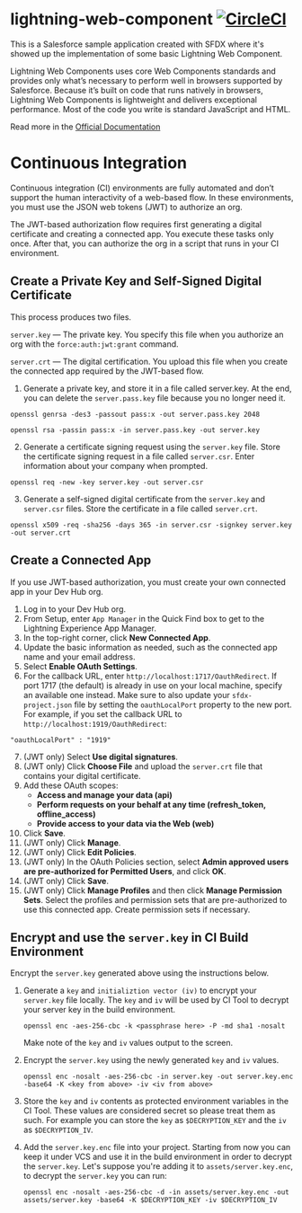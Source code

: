 # lightning-web-component [![CircleCI](https://circleci.com/gh/matteopio-napolitano/lightning-web-components/tree/master.svg?style=svg)](https://circleci.com/gh/matteopio-napolitano/lightning-web-components/tree/master)

This is a Salesforce sample application created with SFDX where it's showed up the implementation of some basic Lightning Web Component.

Lightning Web Components uses core Web Components standards and provides only what’s necessary to perform well in browsers supported by Salesforce. Because it’s built on code that runs natively in browsers, Lightning Web Components is lightweight and delivers exceptional performance. Most of the code you write is standard JavaScript and HTML.

Read more in the [Official Documentation](https://developer.salesforce.com/docs/component-library/documentation/lwc)

# Continuous Integration

Continuous integration (CI) environments are fully automated and don’t support the human interactivity of a web-based flow. In these environments, you must use the JSON web tokens (JWT) to authorize an org.

The JWT-based authorization flow requires first generating a digital certificate and creating a connected app. You execute these tasks only once. After that, you can authorize the org in a script that runs in your CI environment.

## Create a Private Key and Self-Signed Digital Certificate

This process produces two files.

`server.key` — The private key. You specify this file when you authorize an org with the `force:auth:jwt:grant` command.

`server.crt` — The digital certification. You upload this file when you create the connected app required by the JWT-based flow.

1. Generate a private key, and store it in a file called server.key. At the end, you can delete the `server.pass.key` file because you no longer need it.

```
openssl genrsa -des3 -passout pass:x -out server.pass.key 2048
```
```
openssl rsa -passin pass:x -in server.pass.key -out server.key
```


2. Generate a certificate signing request using the `server.key` file. Store the certificate signing request in a file called `server.csr`. Enter information about your company when prompted.

```
openssl req -new -key server.key -out server.csr
```

3. Generate a self-signed digital certificate from the `server.key` and `server.csr` files. Store the certificate in a file called `server.crt`.

```
openssl x509 -req -sha256 -days 365 -in server.csr -signkey server.key -out server.crt
```

## Create a Connected App
If you use JWT-based authorization, you must create your own connected app in your Dev Hub org.

1. Log in to your Dev Hub org.
2. From Setup, enter `App Manager` in the Quick Find box to get to the Lightning Experience App Manager.
3. In the top-right corner, click **New Connected App**.
4. Update the basic information as needed, such as the connected app name and your email address.
5. Select **Enable OAuth Settings**.
6. For the callback URL, enter `http://localhost:1717/OauthRedirect`. If port 1717 (the default) is already in use on your local machine, specify an available one instead. Make sure to also update your `sfdx-project.json` file by setting the `oauthLocalPort` property to the new port. For example, if you set the callback URL to `http://localhost:1919/OauthRedirect`:
```
"oauthLocalPort" : "1919"
```
7. (JWT only) Select **Use digital signatures**.
8. (JWT only) Click **Choose File** and upload the `server.crt` file that contains your digital certificate.
9. Add these OAuth scopes:
    - **Access and manage your data (api)**
    - **Perform requests on your behalf at any time (refresh_token, offline_access)**
    - **Provide access to your data via the Web (web)**
10. Click **Save**.
11. (JWT only) Click **Manage**.
12. (JWT only) Click **Edit Policies**.
13. (JWT only) In the OAuth Policies section, select **Admin approved users are pre-authorized for Permitted Users**, and click **OK**.
14. (JWT only) Click **Save**.
15. (JWT only) Click **Manage Profiles** and then click **Manage Permission Sets**. Select the profiles and permission sets that are pre-authorized to use this connected app. Create permission sets if necessary.

## Encrypt and use the `server.key` in CI Build Environment
Encrypt the `server.key` generated above using the instructions below.

1. Generate a `key` and `initializtion vector (iv)` to encrypt your `server.key` file locally. The `key` and `iv` will be used by CI Tool to decrypt your server key in the build environment.

    ```
    openssl enc -aes-256-cbc -k <passphrase here> -P -md sha1 -nosalt
    ```

    Make note of the `key` and `iv` values output to the screen.

2. Encrypt the `server.key` using the newly generated `key` and `iv` values.

    ```
    openssl enc -nosalt -aes-256-cbc -in server.key -out server.key.enc -base64 -K <key from above> -iv <iv from above>
    ```

3. Store the `key` and `iv` contents as protected environment variables in the CI Tool. These values are considered secret so please treat them as such. For example you can store the `key` as `$DECRYPTION_KEY` and the `iv` as `$DECRYPTION_IV`.

4. Add the `server.key.enc` file into your project. Starting from now you can keep it under VCS and use it in the build environment in order to decrypt the `server.key`. Let's suppose you're adding it to `assets/server.key.enc`, to decrypt the `server.key` you can run:
    ```
    openssl enc -nosalt -aes-256-cbc -d -in assets/server.key.enc -out assets/server.key -base64 -K $DECRYPTION_KEY -iv $DECRYPTION_IV
    ```